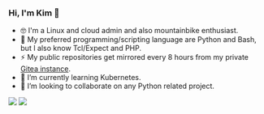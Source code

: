 ### Hi, I'm Kim 👋

- 🤓 I'm a Linux and cloud admin and also mountainbike enthusiast. 
- 💙 My preferred programming/scripting language are Python and Bash, but I also know Tcl/Expect and PHP.
- ⚡ My public repositories get mirrored every 8 hours from my private [Gitea instance](https://git.pyas.de).
- 🌱 I’m currently learning Kubernetes.
- 👯 I’m looking to collaborate on any Python related project.


[![](https://img.shields.io/badge/Email-kim%40drechsel.xyz-blue?style=flat-square&logo=appveyor)](mailto:kim@drechsel.xyz)
[![](https://img.shields.io/badge/Blog-drechsel.xyz-blue?style=flat-square&logo=appveyor)](https://drechsel.xyz)

<!--
**kimdre/kimdre** is a ✨ _special_ ✨ repository because its `README.md` (this file) appears on your GitHub profile.

Here are some ideas to get you started:

- 🔭 I’m currently working on ...
- 🌱 I’m currently learning ...
- 👯 I’m looking to collaborate on ...
- 🤔 I’m looking for help with ...
- 💬 Ask me about ...
- 📫 How to reach me: ...
- 😄 Pronouns: ...
- ⚡ Fun fact: ...
-->
